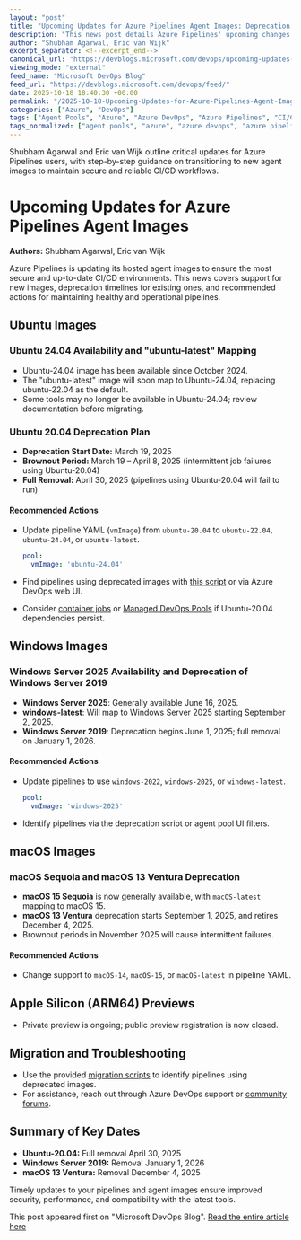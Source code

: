 ```yaml
---
layout: "post"
title: "Upcoming Updates for Azure Pipelines Agent Images: Deprecation and Migration Guidance"
description: "This news post details Azure Pipelines' upcoming changes to hosted agent images for Ubuntu, Windows, and macOS. The announcement covers the introduction of new base OS images, detailed deprecation schedules, migration recommendations, and tooling for finding and updating impacted pipelines. Developers and DevOps engineers running CI/CD on Azure Pipelines will find step-by-step instructions to ensure pipeline continuity and security as older images are phased out in favor of Ubuntu 24.04, Windows 2025, and macOS Sequoia."
author: "Shubham Agarwal, Eric van Wijk"
excerpt_separator: <!--excerpt_end-->
canonical_url: "https://devblogs.microsoft.com/devops/upcoming-updates-for-azure-pipelines-agents-images/"
viewing_mode: "external"
feed_name: "Microsoft DevOps Blog"
feed_url: "https://devblogs.microsoft.com/devops/feed/"
date: 2025-10-18 18:40:30 +00:00
permalink: "/2025-10-18-Upcoming-Updates-for-Azure-Pipelines-Agent-Images-Deprecation-and-Migration-Guidance.html"
categories: ["Azure", "DevOps"]
tags: ["Agent Pools", "Azure", "Azure DevOps", "Azure Pipelines", "CI/CD", "Container Jobs", "DevOps", "Hosted Agents", "Image Updates", "Macos 13 Ventura Deprecation", "Macos Sequoia", "News", "Pipeline Migration", "Self Hosted Agent", "Ubuntu 20.04 Deprecation", "Ubuntu 24.04", "Windows Server", "Windows Server Deprecation", "YAML Pipeline"]
tags_normalized: ["agent pools", "azure", "azure devops", "azure pipelines", "cislashcd", "container jobs", "devops", "hosted agents", "image updates", "macos 13 ventura deprecation", "macos sequoia", "news", "pipeline migration", "self hosted agent", "ubuntu 20dot04 deprecation", "ubuntu 24dot04", "windows server", "windows server deprecation", "yaml pipeline"]
---
```


Shubham Agarwal and Eric van Wijk outline critical updates for Azure Pipelines users, with step-by-step guidance on transitioning to new agent images to maintain secure and reliable CI/CD workflows.<!--excerpt_end-->

# Upcoming Updates for Azure Pipelines Agent Images

**Authors:** Shubham Agarwal, Eric van Wijk

Azure Pipelines is updating its hosted agent images to ensure the most secure and up-to-date CI/CD environments. This news covers support for new images, deprecation timelines for existing ones, and recommended actions for maintaining healthy and operational pipelines.

## Ubuntu Images

### Ubuntu 24.04 Availability and "ubuntu-latest" Mapping

- Ubuntu-24.04 image has been available since October 2024.
- The "ubuntu-latest" image will soon map to Ubuntu-24.04, replacing ubuntu-22.04 as the default.
- Some tools may no longer be available in Ubuntu-24.04; review documentation before migrating.

### Ubuntu 20.04 Deprecation Plan

- **Deprecation Start Date:** March 19, 2025
- **Brownout Period:** March 19 – April 8, 2025 (intermittent job failures using Ubuntu-20.04)
- **Full Removal:** April 30, 2025 (pipelines using Ubuntu-20.04 will fail to run)

#### Recommended Actions

- Update pipeline YAML (`vmImage`) from `ubuntu-20.04` to `ubuntu-22.04`, `ubuntu-24.04`, or `ubuntu-latest`.

  ```yaml
  pool:
    vmImage: 'ubuntu-24.04'
  ```

- Find pipelines using deprecated images with [this script](https://github.com/microsoft/azure-pipelines-agent/tree/master/tools/FindPipelinesUsingRetiredImages) or via Azure DevOps web UI.
- Consider [container jobs](https://learn.microsoft.com/azure/devops/pipelines/process/container-phases) or [Managed DevOps Pools](https://devblogs.microsoft.com/devops/managed-devops-pools-ga/) if Ubuntu-20.04 dependencies persist.

## Windows Images

### Windows Server 2025 Availability and Deprecation of Windows Server 2019

- **Windows Server 2025**: Generally available June 16, 2025.
- **windows-latest**: Will map to Windows Server 2025 starting September 2, 2025.
- **Windows Server 2019**: Deprecation begins June 1, 2025; full removal on January 1, 2026.

#### Recommended Actions

- Update pipelines to use `windows-2022`, `windows-2025`, or `windows-latest`.

  ```yaml
  pool:
    vmImage: 'windows-2025'
  ```

- Identify pipelines via the deprecation script or agent pool UI filters.

## macOS Images

### macOS Sequoia and macOS 13 Ventura Deprecation

- **macOS 15 Sequoia** is now generally available, with `macOS-latest` mapping to macOS 15.
- **macOS 13 Ventura** deprecation starts September 1, 2025, and retires December 4, 2025.
- Brownout periods in November 2025 will cause intermittent failures.

#### Recommended Actions

- Change support to `macOS-14`, `macOS-15`, or `macOS-latest` in pipeline YAML.

## Apple Silicon (ARM64) Previews

- Private preview is ongoing; public preview registration is now closed.

## Migration and Troubleshooting

- Use the provided [migration scripts](https://github.com/microsoft/azure-pipelines-agent/tree/master/tools/FindPipelinesUsingRetiredImages) to identify pipelines using deprecated images.
- For assistance, reach out through Azure DevOps support or [community forums](https://developercommunity.visualstudio.com/AzureDevOps).

## Summary of Key Dates

- **Ubuntu-20.04:** Full removal April 30, 2025
- **Windows Server 2019:** Removal January 1, 2026
- **macOS 13 Ventura:** Removal December 4, 2025

Timely updates to your pipelines and agent images ensure improved security, performance, and compatibility with the latest tools.

This post appeared first on "Microsoft DevOps Blog". [Read the entire article here](https://devblogs.microsoft.com/devops/upcoming-updates-for-azure-pipelines-agents-images/)
